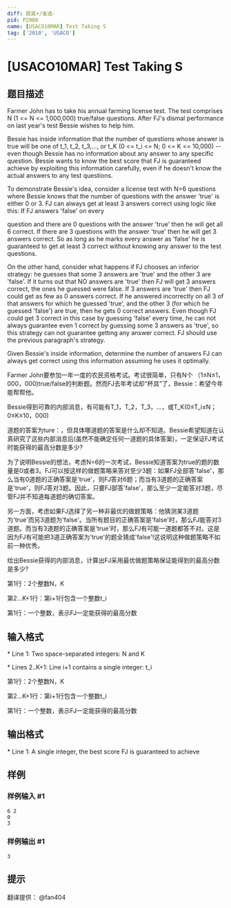```yaml
---
diff: 提高+/省选-
pid: P2988
name: [USACO10MAR] Test Taking S
tag: ['2010', 'USACO']
---
```

# [USACO10MAR] Test Taking S
## 题目描述

Farmer John has to take his annual farming license test. The test comprises N (1 <= N <= 1,000,000) true/false questions. After FJ's dismal performance on last year's test Bessie wishes to help him.

Bessie has inside information that the number of questions whose answer is true will be one of t\_1, t\_2, t\_3,..., or t\_K (0 <= t\_i <= N; 0 <= K <= 10,000) -- even though Bessie has no information about any answer to any specific question. Bessie wants to know the best score that FJ is guaranteed achieve by exploiting this information carefully, even if he doesn't know the actual answers to any test questions.

To demonstrate Bessie's idea, consider a license test with N=6 questions where Bessie knows that the number of questions with the answer 'true' is either 0 or 3. FJ can always get at least 3 answers correct using logic like this: If FJ answers 'false' on every

question and there are 0 questions with the answer 'true' then he will get all 6 correct. If there are 3 questions with the answer 'true' then he will get 3 answers correct. So as long as he marks every answer as 'false' he is guaranteed to get at least 3 correct without knowing any answer to the test questions.

On the other hand, consider what happens if FJ chooses an inferior strategy: he guesses that some 3 answers are 'true' and the other 3 are 'false'. If it turns out that NO answers are 'true' then FJ will get 3 answers correct, the ones he guessed were false. If 3 answers are 'true' then FJ could get as few as 0 answers correct. If he answered incorrectly on all 3 of that answers for which he guessed 'true', and the other 3 (for which he guessed 'false') are true, then he gets 0 correct answers. Even though FJ could get 3 correct in this case by guessing 'false' every time, he can not always guarantee even 1 correct by guessing some 3 answers as 'true', so this strategy can not guarantee getting any answer correct. FJ should use the previous paragraph's strategy.

Given Bessie's inside information, determine the number of answers FJ can always get correct using this information assuming he uses it optimally.


Farmer John要参加一年一度的农民资格考试。考试很简单，只有N个 （1≤N≤1，000，000)true/false的判断题。然而FJ去年考试却“杯具”了，Bessie：希望今年能帮帮他。


Bessie得到可靠的内部消息，有可能有T\_1，T\_2，T\_3，...，或T\_K(0≤T\_i≤N；0≤K≤10，000)


道题的答案为ture：，但具体哪道题的答案是什么却不知道。Bessie希望知道在认真研究了这些内部消息后(虽然不能确定任何一道题的具体答案)，一定保证FJ考试时能获得的最高分数是多少?


为了说明Bessie的想法，考虑N=6的一次考试，Bessie知道答案为true的题的数量是0或者3。FJ可以按这样的做题策略来答对至少3题：如果FJ全部答'false'，那么当有0道题的正确答案是'true'，则FJ答对6题；而当有3道题的正确答案是'true'，则FJ答对3题。因此，只要FJ部答'false'，那么至少一定能答对3题，尽管FJ并不知道每道题的确切答案。


另一方面，考虑如果FJ选择了另一种非最优的做题策略：他猜测某3道题为'true'而另3道题为'false'。当所有题目的正确答案是'false'时，那么FJ能答对3道题。而当有3道题的正确答案是'true'时，那么FJ有可能一道题都答不对。这是因为FJ有可能把3道正确答案为'true'的题全猜成'false'!这说明这种做题策略不如前一种优秀。

给出Bessie获得的内部消息，计算出FJ采用最优做题策略保证能得到的最高分数是多少?

第1行：2个整数N，K

第2…K+1行：第i+1行包含一个整数t_i

第1行：一个整数，表示FJ一定能获得的最高分数
## 输入格式

\* Line 1: Two space-separated integers: N and K

\* Lines 2..K+1: Line i+1 contains a single integer: t\_i

第1行：2个整数N，K


第2…K+1行：第i+1行包含一个整数t\_i


第1行：一个整数，表示FJ一定能获得的最高分数

## 输出格式

\* Line 1: A single integer, the best score FJ is guaranteed to achieve

## 样例

### 样例输入 #1
```
6 2 
0 
3 

```
### 样例输出 #1
```
3 

```
## 提示

翻译提供： @fan404

